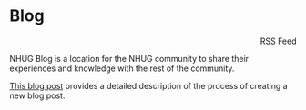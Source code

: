 # Blog
<div style="text-align: right"><a href="./feed_rss_created.xml">RSS Feed</a></div>

NHUG Blog is a location for the NHUG community to share their experiences and knowledge with the rest of the community.

[This blog post](https://nhug.readthedocs.io/en/latest/blog/welcome-to-the-nhug-blog/) provides a detailed description of the process of creating a new blog post.
